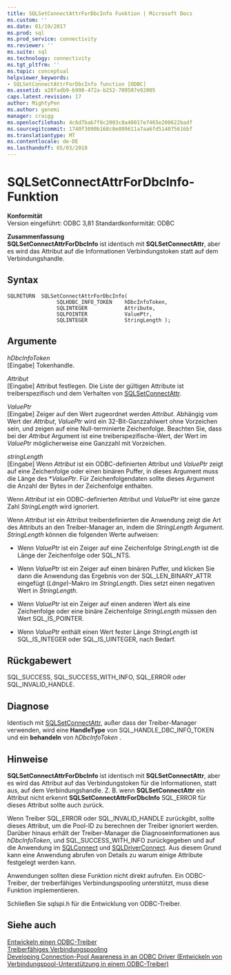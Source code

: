 ```yaml
---
title: SQLSetConnectAttrForDbcInfo Funktion | Microsoft Docs
ms.custom: ''
ms.date: 01/19/2017
ms.prod: sql
ms.prod_service: connectivity
ms.reviewer: ''
ms.suite: sql
ms.technology: connectivity
ms.tgt_pltfrm: ''
ms.topic: conceptual
helpviewer_keywords:
- SQLSetConnectAttrForDbcInfo function [ODBC]
ms.assetid: a28fadb9-b998-472a-b252-709507e92005
caps.latest.revision: 17
author: MightyPen
ms.author: genemi
manager: craigg
ms.openlocfilehash: 4c6d7bab7f8c2003c8a48017e7465e200622badf
ms.sourcegitcommit: 1740f3090b168c0e809611a7aa6fd514075616bf
ms.translationtype: MT
ms.contentlocale: de-DE
ms.lasthandoff: 05/03/2018
---
```

# <a name="sqlsetconnectattrfordbcinfo-function"></a>SQLSetConnectAttrForDbcInfo-Funktion
**Konformität**  
 Version eingeführt: ODBC 3,81 Standardkonformität: ODBC  
  
 **Zusammenfassung**  
 **SQLSetConnectAttrForDbcInfo** ist identisch mit **SQLSetConnectAttr**, aber es wird das Attribut auf die Informationen Verbindungstoken statt auf dem Verbindungshandle.  
  
## <a name="syntax"></a>Syntax  
  
```  
SQLRETURN  SQLSetConnectAttrForDbcInfo(  
                SQLHDBC_INFO_TOKEN    hDbcInfoToken,  
                SQLINTEGER            Attribute,  
                SQLPOINTER            ValuePtr,  
                SQLINTEGER            StringLength );  
```  
  
## <a name="arguments"></a>Argumente  
 *hDbcInfoToken*  
 [Eingabe] Tokenhandle.  
  
 *Attribut*  
 [Eingabe] Attribut festlegen. Die Liste der gültigen Attribute ist treiberspezifisch und dem Verhalten von [SQLSetConnectAttr](../../../odbc/reference/syntax/sqlsetconnectattr-function.md).  
  
 *ValuePtr*  
 [Eingabe] Zeiger auf den Wert zugeordnet werden *Attribut*. Abhängig vom Wert der *Attribut*, *ValuePtr* wird ein 32-Bit-Ganzzahlwert ohne Vorzeichen sein, und zeigen auf eine Null-terminierte Zeichenfolge. Beachten Sie, dass bei der *Attribut* Argument ist eine treiberspezifische-Wert, der Wert im *ValuePtr* möglicherweise eine Ganzzahl mit Vorzeichen.  
  
 *stringLength*  
 [Eingabe] Wenn *Attribut* ist ein ODBC-definierten Attribut und *ValuePtr* zeigt auf eine Zeichenfolge oder einen binären Puffer, in dieses Argument muss die Länge des **ValuePtr*. Für Zeichenfolgendaten sollte dieses Argument die Anzahl der Bytes in der Zeichenfolge enthalten.  
  
 Wenn *Attribut* ist ein ODBC-definierten Attribut und *ValuePtr* ist eine ganze Zahl *StringLength* wird ignoriert.  
  
 Wenn *Attribut* ist ein Attribut treiberdefinierten die Anwendung zeigt die Art des Attributs an den Treiber-Manager an, indem die *StringLength* Argument. *StringLength* können die folgenden Werte aufweisen:  
  
-   Wenn *ValuePtr* ist ein Zeiger auf eine Zeichenfolge *StringLength* ist die Länge der Zeichenfolge oder SQL_NTS.  
  
-   Wenn *ValuePtr* ist ein Zeiger auf einen binären Puffer, und klicken Sie dann die Anwendung das Ergebnis von der SQL_LEN_BINARY_ATTR eingefügt (*Länge*)-Makro im *StringLength*. Dies setzt einen negativen Wert in *StringLength*.  
  
-   Wenn *ValuePtr* ist ein Zeiger auf einen anderen Wert als eine Zeichenfolge oder eine binäre Zeichenfolge *StringLength* müssen den Wert SQL_IS_POINTER.  
  
-   Wenn *ValuePtr* enthält einen Wert fester Länge *StringLength* ist SQL_IS_INTEGER oder SQL_IS_UINTEGER, nach Bedarf.  
  
## <a name="returns"></a>Rückgabewert  
 SQL_SUCCESS, SQL_SUCCESS_WITH_INFO, SQL_ERROR oder SQL_INVALID_HANDLE.  
  
## <a name="diagnostics"></a>Diagnose  
 Identisch mit [SQLSetConnectAttr](../../../odbc/reference/syntax/sqlsetconnectattr-function.md), außer dass der Treiber-Manager verwenden, wird eine **HandleType** von SQL_HANDLE_DBC_INFO_TOKEN und ein **behandeln** von *hDbcInfoToken* .  
  
## <a name="remarks"></a>Hinweise  
 **SQLSetConnectAttrForDbcInfo** ist identisch mit **SQLSetConnectAttr**, aber es wird das Attribut auf das Verbindungstoken für die Informationen, statt aus, auf dem Verbindungshandle. Z. B. wenn **SQLSetConnectAttr** ein Attribut nicht erkennt **SQLSetConnectAttrForDbcInfo** SQL_ERROR für dieses Attribut sollte auch zurück.  
  
 Wenn Treiber SQL_ERROR oder SQL_INVALID_HANDLE zurückgibt, sollte dieses Attribut, um die Pool-ID zu berechnen der Treiber ignoriert werden. Darüber hinaus erhält der Treiber-Manager die Diagnoseinformationen aus *hDbcInfoToken*, und SQL_SUCCESS_WITH_INFO zurückgegeben und auf die Anwendung im [SQLConnect](../../../odbc/reference/syntax/sqlconnect-function.md) und [SQLDriverConnect](../../../odbc/reference/syntax/sqldriverconnect-function.md). Aus diesem Grund kann eine Anwendung abrufen von Details zu warum einige Attribute festgelegt werden kann.  
  
 Anwendungen sollten diese Funktion nicht direkt aufrufen. Ein ODBC-Treiber, der treiberfähiges Verbindungspooling unterstützt, muss diese Funktion implementieren.  
  
 Schließen Sie sqlspi.h für die Entwicklung von ODBC-Treiber.  
  
## <a name="see-also"></a>Siehe auch  
 [Entwickeln einen ODBC-Treiber](../../../odbc/reference/develop-driver/developing-an-odbc-driver.md)   
 [Treiberfähiges Verbindungspooling](../../../odbc/reference/develop-app/driver-aware-connection-pooling.md)   
 [Developing Connection-Pool Awareness in an ODBC Driver (Entwickeln von Verbindungspool-Unterstützung in einem ODBC-Treiber)](../../../odbc/reference/develop-driver/developing-connection-pool-awareness-in-an-odbc-driver.md)
